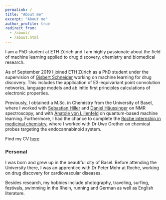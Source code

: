 ```yaml
---
permalink: /
title: "About me"
excerpt: "About me"
author_profile: true
redirect_from: 
  - /about/
  - /about.html
---
```


I am a PhD student at ETH Zürich and I am highly passionate about the field of machine learning applied to drug discovery, chemistry and biomedical research. 

As of September 2019 I joined ETH Zürich as a PhD student under the supervision of [Gisbert Schneider](https://cadd.ethz.ch/people/gisbert_Schneider.html) working on machine learning for drug discovery. This includes the application of E3-equivariant point convolution networks, language models and ab initio first principles calculations of electronic properties. 

Previously, I obtained a M.Sc. in Chemistry from the University of Basel, where I worked with [Sebastian Hiller](https://www.biozentrum.unibas.ch/research/researchgroups/overview/unit/hiller/research-group-prof-sebastian-hiller/) and [Daniel Häussinger](https://haeussinger.chemie.unibas.ch/en/home/) on NMR spectroscopy, and with [Anatole von Lilienfeld](https://www.chemie1.unibas.ch/~anatole/index.html) on quantum-based machine learning. Furthermore, I had the chance to complete the [Roche internship in medicinal chemistry](https://www.roche.com/careers/our-locations/europe/switzerland/ch-your-job/students_and_graduates/ch_internships/rich_program.htm), where I worked with Dr Uwe Grether on chemical probes targeting the endocannabinoid system. 

Find my CV [here](https://kennetyh.github.io/files/CV_Kenneth.pdf) 

### Personal

I was born and grew up in the beautiful city of Basel. Before attending the University there, I was an apprentice with Dr Peter Mohr at Roche, working on drug discovery for cardiovascular diseases. 

Besides research, my hobbies include photography, traveling, surfing, festivals, swimming in the Rhein, running and German as well as English literature.